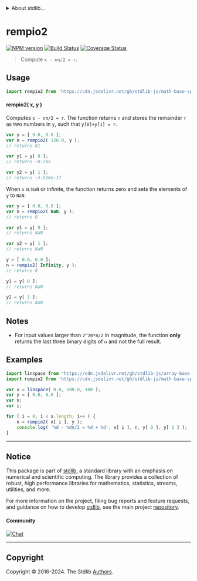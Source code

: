 <!--

@license Apache-2.0

Copyright (c) 2018 The Stdlib Authors.

Licensed under the Apache License, Version 2.0 (the "License");
you may not use this file except in compliance with the License.
You may obtain a copy of the License at

   http://www.apache.org/licenses/LICENSE-2.0

Unless required by applicable law or agreed to in writing, software
distributed under the License is distributed on an "AS IS" BASIS,
WITHOUT WARRANTIES OR CONDITIONS OF ANY KIND, either express or implied.
See the License for the specific language governing permissions and
limitations under the License.

-->


<details>
  <summary>
    About stdlib...
  </summary>
  <p>We believe in a future in which the web is a preferred environment for numerical computation. To help realize this future, we've built stdlib. stdlib is a standard library, with an emphasis on numerical and scientific computation, written in JavaScript (and C) for execution in browsers and in Node.js.</p>
  <p>The library is fully decomposable, being architected in such a way that you can swap out and mix and match APIs and functionality to cater to your exact preferences and use cases.</p>
  <p>When you use stdlib, you can be absolutely certain that you are using the most thorough, rigorous, well-written, studied, documented, tested, measured, and high-quality code out there.</p>
  <p>To join us in bringing numerical computing to the web, get started by checking us out on <a href="https://github.com/stdlib-js/stdlib">GitHub</a>, and please consider <a href="https://opencollective.com/stdlib">financially supporting stdlib</a>. We greatly appreciate your continued support!</p>
</details>

# rempio2

[![NPM version][npm-image]][npm-url] [![Build Status][test-image]][test-url] [![Coverage Status][coverage-image]][coverage-url] <!-- [![dependencies][dependencies-image]][dependencies-url] -->

> Compute `x - nπ/2 = r`.



<section class="usage">

## Usage

```javascript
import rempio2 from 'https://cdn.jsdelivr.net/gh/stdlib-js/math-base-special-rempio2@deno/mod.js';
```

#### rempio2( x, y )

Computes `x - nπ/2 = r`. The function returns `n` and stores the remainder `r` as two numbers in `y`, such that `y[0]+y[1] = r`.

```javascript
var y = [ 0.0, 0.0 ];
var n = rempio2( 128.0, y );
// returns 81

var y1 = y[ 0 ];
// returns ~0.765

var y2 = y[ 1 ];
// returns ~3.618e-17
```

When `x` is `NaN` or infinite, the function returns zero and sets the elements of `y` to `NaN`.

```javascript
var y = [ 0.0, 0.0 ];
var n = rempio2( NaN, y );
// returns 0

var y1 = y[ 0 ];
// returns NaN

var y2 = y[ 1 ];
// returns NaN

y = [ 0.0, 0.0 ];
n = rempio2( Infinity, y );
// returns 0

y1 = y[ 0 ];
// returns NaN

y2 = y[ 1 ];
// returns NaN
```

</section>

<!-- /.usage -->

<!-- Package usage notes. Make sure to keep an empty line after the `section` element and another before the `/section` close. -->

<section class="notes">

## Notes

-   For input values larger than `2^20*π/2` in magnitude, the function **only** returns the last three binary digits of `n` and not the full result.

</section>

<!-- /.notes -->

<section class="examples">

## Examples

<!-- eslint no-undef: "error" -->

```javascript
import linspace from 'https://cdn.jsdelivr.net/gh/stdlib-js/array-base-linspace@deno/mod.js';
import rempio2 from 'https://cdn.jsdelivr.net/gh/stdlib-js/math-base-special-rempio2@deno/mod.js';

var x = linspace( 0.0, 100.0, 100 );
var y = [ 0.0, 0.0 ];
var n;
var i;

for ( i = 0; i < x.length; i++ ) {
    n = rempio2( x[ i ], y );
    console.log( '%d - %dπ/2 = %d + %d', x[ i ], n, y[ 0 ], y[ 1 ] );
}
```

</section>

<!-- /.examples -->

<!-- Section for related `stdlib` packages. Do not manually edit this section, as it is automatically populated. -->

<section class="related">

</section>

<!-- /.related -->

<!-- Section for all links. Make sure to keep an empty line after the `section` element and another before the `/section` close. -->


<section class="main-repo" >

* * *

## Notice

This package is part of [stdlib][stdlib], a standard library with an emphasis on numerical and scientific computing. The library provides a collection of robust, high performance libraries for mathematics, statistics, streams, utilities, and more.

For more information on the project, filing bug reports and feature requests, and guidance on how to develop [stdlib][stdlib], see the main project [repository][stdlib].

#### Community

[![Chat][chat-image]][chat-url]

---

## Copyright

Copyright &copy; 2016-2024. The Stdlib [Authors][stdlib-authors].

</section>

<!-- /.stdlib -->

<!-- Section for all links. Make sure to keep an empty line after the `section` element and another before the `/section` close. -->

<section class="links">

[npm-image]: http://img.shields.io/npm/v/@stdlib/math-base-special-rempio2.svg
[npm-url]: https://npmjs.org/package/@stdlib/math-base-special-rempio2

[test-image]: https://github.com/stdlib-js/math-base-special-rempio2/actions/workflows/test.yml/badge.svg?branch=main
[test-url]: https://github.com/stdlib-js/math-base-special-rempio2/actions/workflows/test.yml?query=branch:main

[coverage-image]: https://img.shields.io/codecov/c/github/stdlib-js/math-base-special-rempio2/main.svg
[coverage-url]: https://codecov.io/github/stdlib-js/math-base-special-rempio2?branch=main

<!--

[dependencies-image]: https://img.shields.io/david/stdlib-js/math-base-special-rempio2.svg
[dependencies-url]: https://david-dm.org/stdlib-js/math-base-special-rempio2/main

-->

[chat-image]: https://img.shields.io/gitter/room/stdlib-js/stdlib.svg
[chat-url]: https://app.gitter.im/#/room/#stdlib-js_stdlib:gitter.im

[stdlib]: https://github.com/stdlib-js/stdlib

[stdlib-authors]: https://github.com/stdlib-js/stdlib/graphs/contributors

[umd]: https://github.com/umdjs/umd
[es-module]: https://developer.mozilla.org/en-US/docs/Web/JavaScript/Guide/Modules

[deno-url]: https://github.com/stdlib-js/math-base-special-rempio2/tree/deno
[deno-readme]: https://github.com/stdlib-js/math-base-special-rempio2/blob/deno/README.md
[umd-url]: https://github.com/stdlib-js/math-base-special-rempio2/tree/umd
[umd-readme]: https://github.com/stdlib-js/math-base-special-rempio2/blob/umd/README.md
[esm-url]: https://github.com/stdlib-js/math-base-special-rempio2/tree/esm
[esm-readme]: https://github.com/stdlib-js/math-base-special-rempio2/blob/esm/README.md
[branches-url]: https://github.com/stdlib-js/math-base-special-rempio2/blob/main/branches.md

</section>

<!-- /.links -->
